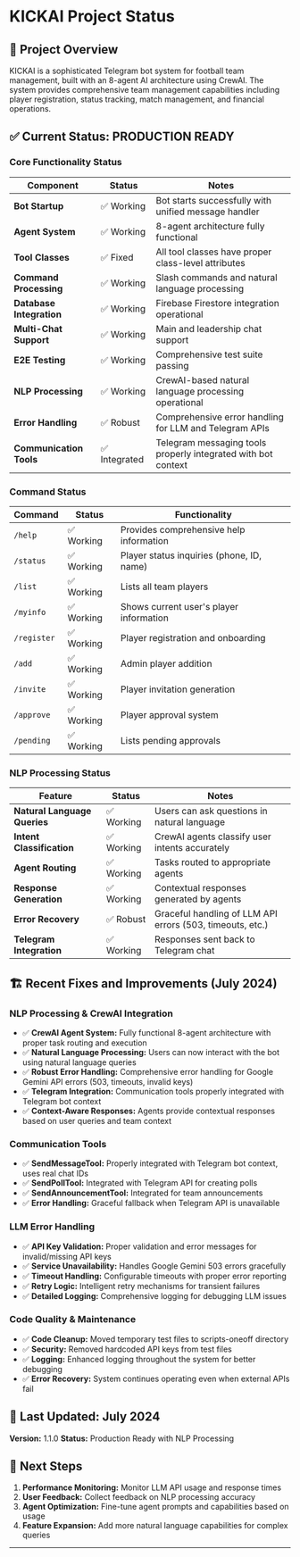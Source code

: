 # KICKAI Project Status

## 🎯 **Project Overview**

KICKAI is a sophisticated Telegram bot system for football team management, built with an 8-agent AI architecture using CrewAI. The system provides comprehensive team management capabilities including player registration, status tracking, match management, and financial operations.

## ✅ **Current Status: PRODUCTION READY**

### **Core Functionality Status**

| Component | Status | Notes |
|-----------|--------|-------|
| **Bot Startup** | ✅ Working | Bot starts successfully with unified message handler |
| **Agent System** | ✅ Working | 8-agent architecture fully functional |
| **Tool Classes** | ✅ Fixed | All tool classes have proper class-level attributes |
| **Command Processing** | ✅ Working | Slash commands and natural language processing |
| **Database Integration** | ✅ Working | Firebase Firestore integration operational |
| **Multi-Chat Support** | ✅ Working | Main and leadership chat support |
| **E2E Testing** | ✅ Working | Comprehensive test suite passing |
| **NLP Processing** | ✅ Working | CrewAI-based natural language processing operational |
| **Error Handling** | ✅ Robust | Comprehensive error handling for LLM and Telegram APIs |
| **Communication Tools** | ✅ Integrated | Telegram messaging tools properly integrated with bot context |

### **Command Status**

| Command | Status | Functionality |
|---------|--------|---------------|
| `/help` | ✅ Working | Provides comprehensive help information |
| `/status` | ✅ Working | Player status inquiries (phone, ID, name) |
| `/list` | ✅ Working | Lists all team players |
| `/myinfo` | ✅ Working | Shows current user's player information |
| `/register` | ✅ Working | Player registration and onboarding |
| `/add` | ✅ Working | Admin player addition |
| `/invite` | ✅ Working | Player invitation generation |
| `/approve` | ✅ Working | Player approval system |
| `/pending` | ✅ Working | Lists pending approvals |

### **NLP Processing Status**

| Feature | Status | Notes |
|---------|--------|-------|
| **Natural Language Queries** | ✅ Working | Users can ask questions in natural language |
| **Intent Classification** | ✅ Working | CrewAI agents classify user intents accurately |
| **Agent Routing** | ✅ Working | Tasks routed to appropriate agents |
| **Response Generation** | ✅ Working | Contextual responses generated by agents |
| **Error Recovery** | ✅ Robust | Graceful handling of LLM API errors (503, timeouts, etc.) |
| **Telegram Integration** | ✅ Working | Responses sent back to Telegram chat |

## 🏗️ **Recent Fixes and Improvements (July 2024)**

### **NLP Processing & CrewAI Integration**
- ✅ **CrewAI Agent System:** Fully functional 8-agent architecture with proper task routing and execution
- ✅ **Natural Language Processing:** Users can now interact with the bot using natural language queries
- ✅ **Robust Error Handling:** Comprehensive error handling for Google Gemini API errors (503, timeouts, invalid keys)
- ✅ **Telegram Integration:** Communication tools properly integrated with Telegram bot context
- ✅ **Context-Aware Responses:** Agents provide contextual responses based on user queries and team context

### **Communication Tools**
- ✅ **SendMessageTool:** Properly integrated with Telegram bot context, uses real chat IDs
- ✅ **SendPollTool:** Integrated with Telegram API for creating polls
- ✅ **SendAnnouncementTool:** Integrated for team announcements
- ✅ **Error Handling:** Graceful fallback when Telegram API is unavailable

### **LLM Error Handling**
- ✅ **API Key Validation:** Proper validation and error messages for invalid/missing API keys
- ✅ **Service Unavailability:** Handles Google Gemini 503 errors gracefully
- ✅ **Timeout Handling:** Configurable timeouts with proper error reporting
- ✅ **Retry Logic:** Intelligent retry mechanisms for transient failures
- ✅ **Detailed Logging:** Comprehensive logging for debugging LLM issues

### **Code Quality & Maintenance**
- ✅ **Code Cleanup:** Moved temporary test files to scripts-oneoff directory
- ✅ **Security:** Removed hardcoded API keys from test files
- ✅ **Logging:** Enhanced logging throughout the system for better debugging
- ✅ **Error Recovery:** System continues operating even when external APIs fail

## 📅 **Last Updated:** July 2024
**Version:** 1.1.0
**Status:** Production Ready with NLP Processing

## 🚀 **Next Steps**

1. **Performance Monitoring:** Monitor LLM API usage and response times
2. **User Feedback:** Collect feedback on NLP processing accuracy
3. **Agent Optimization:** Fine-tune agent prompts and capabilities based on usage
4. **Feature Expansion:** Add more natural language capabilities for complex queries

--- 